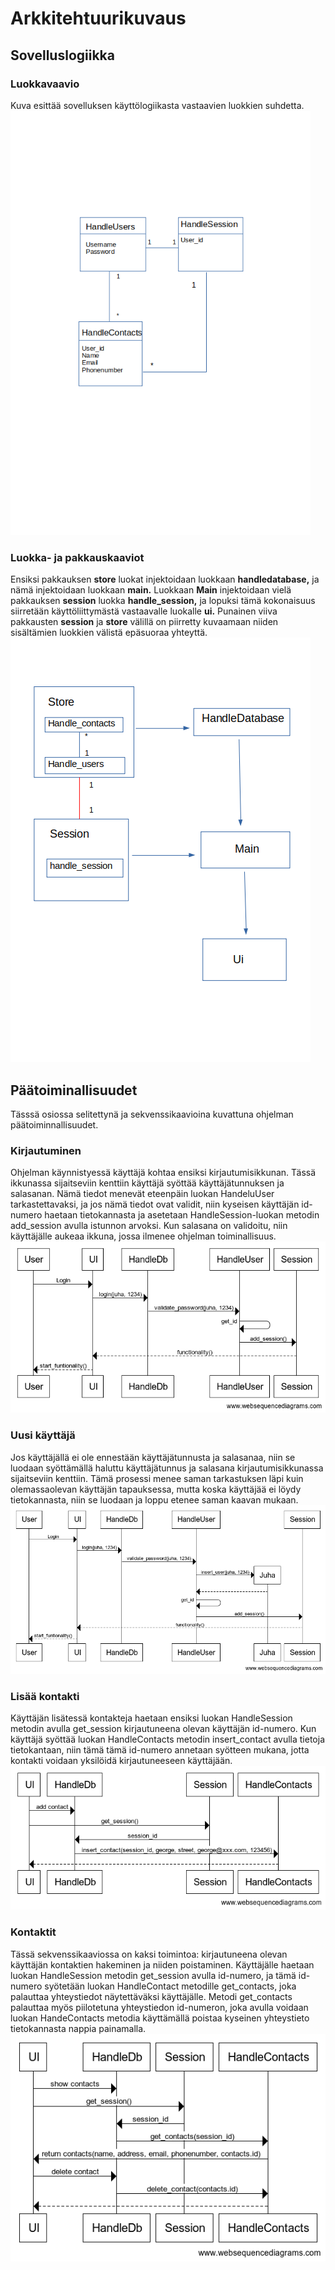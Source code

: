 # Arkkitehtuurikuvaus
## Sovelluslogiikka
### Luokkavaavio
Kuva esittää sovelluksen käyttölogiikasta vastaavien luokkien suhdetta. <br>
![luokat](https://github.com/vaisajuh/ot-harjoitustyo/blob/master/dokumentaatio/kuvat/luokat1.png)
### Luokka- ja pakkauskaaviot
Ensiksi pakkauksen <strong>store</strong> luokat injektoidaan luokkaan <strong>handledatabase,</strong> ja nämä injektoidaan luokkaan <strong>main.</strong> Luokkaan <strong>Main</strong> injektoidaan vielä pakkauksen <strong>session</strong> luokka <strong>handle_session,</strong>
 ja lopuksi tämä kokonaisuus siirretään käyttöliittymästä vastaavalle luokalle <strong>ui.</strong> Punainen viiva pakkausten <strong>session</strong>
 ja <strong>store</strong> välillä on piirretty kuvaamaan niiden sisältämien luokkien välistä epäsuoraa yhteyttä.<br>
![pakkaus](https://github.com/vaisajuh/ot-harjoitustyo/blob/master/dokumentaatio/kuvat/pakkaus.png)
## Päätoiminallisuudet
Tässsä osiossa selitettynä ja sekvenssikaavioina kuvattuna ohjelman päätoiminnallisuudet.
### Kirjautuminen
Ohjelman käynnistyessä käyttäjä kohtaa ensiksi kirjautumisikkunan. Tässä ikkunassa sijaitseviin kenttiin käyttäjä syöttää käyttäjätunnuksen ja salasanan. Nämä tiedot menevät eteenpäin luokan HandeluUser tarkastettavaksi, ja jos nämä tiedot ovat validit, niin kyseisen käyttäjän id-numero haetaan tietokannasta ja asetetaan HandleSession-luokan metodin add_session avulla istunnon arvoksi. Kun salasana on validoitu, niin käyttäjälle aukeaa ikkuna, jossa ilmenee ohjelman toiminallisuus.
![kirjautuminen](https://github.com/vaisajuh/ot-harjoitustyo/blob/master/dokumentaatio/kuvat/kirjautuminen.png)
### Uusi käyttäjä
Jos käyttäjällä ei ole ennestään käyttäjätunnusta ja salasanaa, niin se luodaan syöttämällä haluttu käyttäjätunnus ja salasana kirjautumisikkunassa sijaitseviin kenttiin. Tämä prosessi menee saman tarkastuksen läpi kuin olemassaolevan käyttäjän tapauksessa, mutta koska käyttäjää ei löydy tietokannasta, niin se luodaan ja loppu etenee saman kaavan mukaan.
![uusi](https://github.com/vaisajuh/ot-harjoitustyo/blob/master/dokumentaatio/kuvat/uusi_kayttaja.png)
### Lisää kontakti
Käyttäjän lisätessä kontakteja haetaan ensiksi luokan HandleSession metodin avulla get_session kirjautuneena olevan käyttäjän id-numero. Kun käyttäjä syöttää luokan HandleContacts metodin insert_contact avulla tietoja tietokantaan, niin tämä tämä id-numero annetaan syötteen mukana, jotta kontakti voidaan yksilöidä kirjautuneeseen käyttäjään. 
![lisaa](https://github.com/vaisajuh/ot-harjoitustyo/blob/master/dokumentaatio/kuvat/lisaa_yhteystieto.png)
### Kontaktit
Tässä sekvenssikaaviossa on kaksi toimintoa: kirjautuneena olevan käyttäjän kontaktien hakeminen ja niiden poistaminen. Käyttäjälle haetaan luokan HandleSession metodin get_session avulla id-numero, ja tämä id-numero syötetään luokan HandleContact metodille get_contacts, joka palauttaa yhteystiedot näytettäväksi käyttäjälle. Metodi get_contacts palauttaa myös piilotetuna yhteystiedon id-numeron, joka avulla voidaan luokan HandeContacts metodia käyttämällä poistaa kyseinen yhteystieto tietokannasta nappia painamalla. 
![kontaktit](https://github.com/vaisajuh/ot-harjoitustyo/blob/master/dokumentaatio/kuvat/kontaktit.png)
